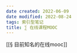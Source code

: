 ```yaml
---
date created: 2022-06-09
date modified: 2022-08-24
tags: 索引型笔记
title: ∑ 在线课程MOOC
---
```


[[§ 目前知名的在线mooc]]
